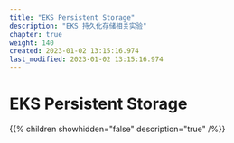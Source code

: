 ```yaml
---
title: "EKS Persistent Storage"
description: "EKS 持久化存储相关实验"
chapter: true
weight: 140
created: 2023-01-02 13:15:16.974
last_modified: 2023-01-02 13:15:16.974
---
```


# EKS Persistent Storage

{{% children showhidden="false" description="true" /%}}

